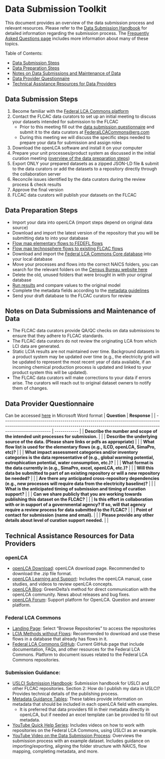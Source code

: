 # Data Submission Toolkit
This document provides an overview of the data submission process and relevant resources.
Please refer to the [Data Submission Handbook](https://github.com/FLCAC-admin/uslci-content/blob/dev/docs/submission_handbook/00-sub-handbook-landing.md) for detailed information regarding the submission process.
The [Frequently Asked Questions page](FAQ.md) includes more information about many of these topics.

Table of Contents:
- [Data Submission Steps](#data-submission-steps)
- [Data Preparation Steps](#data-preparation-steps)
- [Notes on Data Submissions and Maintenance of Data](#notes-on-data-submissions-and-maintenance-of-data)
- [Data Provider Questionnaire](#data-provider-questionnaire)
- [Technical Assistance Resources for Data Providers](#technical-assistance-resources-for-data-providers)

## Data Submission Steps
1.	Become familiar with the [Federal LCA Commons platform](https://www.lcacommons.gov/)
2.	Contact the FLCAC data curators to set up an initial meeting to discuss your datasets intended for submission to the FLCAC
    - Prior to this meeting fill out the [data submission questionnaire](#data-provider-questionnaire) and submit it to the data curators at FederalLCACommons@erg.com 
    - During this meeting we will discuss the specific steps needed to prepare your data for submission and assign roles 
3.	Download the openLCA software and install it on your computer
4.	Prepare your unit processes/product system as discussed in the initial curation meeting ([overview of the data preparation steps](#data-preparation-steps))
5.	Export ONLY your prepared datasets as a zipped JSON-LD file & submit to the data curators or add the datasets to a repository directly through the collaboration server
6.	Reconcile issues identified by the data curators during the review process & check results
7.	Approve the final version
8.	FLCAC data curators will publish your datasets on the FLCAC

## Data Preparation Steps
-	Import your data into openLCA (import steps depend on original data source)
-	Download and import the latest version of the repository that you will be submitting data to into your database
-	[Flow map elementary flows to FEDEFL flows](FAQ.md#data-submission)
-	[Flow map technosphere flows to existing FLCAC flows](FAQ.md#data-submission)
-	Download and import the [Federal LCA Commons Core database](https://www.lcacommons.gov/lca-collaboration/Federal_LCA_Commons/Fed_Commons_core_database/datasets) into your local database
-	Move your processes and flows into the correct NAICS folders, you can search for the relevant folders on the [Census Bureau website here](https://www.census.gov/naics/)
-	Delete the old, unused folders that were brought in with your original database
-	[Run results](FAQ.md#openlca) and compare values to the original model 
-	Complete the metadata fields according to the [metadata guidelines](https://github.com/FLCAC-admin/uslci-content/blob/dev/docs/submission_handbook/02-how-to-publish-in-the-uslci.md#metadata-guidance-tables)
-	Send your draft database to the FLCAC curators for review

## Notes on Data Submissions and Maintenance of Data
-	The FLCAC data curators provide QA/QC checks on data submissions to ensure that they adhere to FLCAC standards.
-	The FLCAC data curators do not review the originating LCA from which LCI data are generated.
-	Static LCIA results are not maintained over time. Background datasets in a product system may be updated over time (e.g., the electricity grid will be updated to represent the most recent year of data available, if an incoming chemical production process is updated and linked to your product system this will be updated).
-	The FLCAC data curators will make corrections to your data if errors arise. The curators will reach out to original dataset owners to notify them of changes.

## Data Provider Questionnaire
Can be accessed [here](Data%20Provider%20Questionnaire.docx) in Microsoft Word format 
| **Question**                                                                                                                                                                             | **Response** |
| ------------------------------------------------------------------------------------------------------------------------------------------------------------------------------------ | ------------ |
| **Describe the number and scope of the intended unit processes for submission.**                                                                                                     |              |
| **Describe the underlying source of the data. (Please share links or pdfs as appropriate)**                                                                                          |              |
| **What flow list is used for the elementary flows (e.g., ILCD, openLCA, SimaPro, etc)?**                                                                                             |              |
| **What impact assessment categories and/or inventory categories is the data representative of (e.g., global warming potential, eutrophication potential, water consumption, etc.)?** |              |
| **What format is the data currently in (e.g., SimaPro, excel, openLCA, etc.)?**                                                                                                      |              |
| **Will this data be submitted to part of an existing repository or will a new repository be needed?**                                                                                |              |
| **Are there any anticipated cross-repository dependencies (e.g., new processes will require data from the electricity baseline)?**                                                   |              |
| **What is the anticipated timing of submission and timing of curation support?**                                                                                                     |              |
| **Can we share publicly that you are working towards publishing this dataset on the FLCAC?**                                                                                         |              |
| **Is this effort in collaboration with or in support of a governmental agency? If so, will that agency require a review process for data submitted to the FLCAC?**                   |              |
| **Point of contact for submission** **(name and email).**                                                                                                                            |              |
| **Please provide any other details about level of curation support needed.**                                                                                                         |              |

## Technical Assistance Resources for Data Providers
### openLCA
-	[openLCA Download](https://www.openlca.org/download/): openLCA download page. Recommended to download the .zip file format.
-	[openLCA Learning and Support](https://www.openlca.org/learning/): Includes the openLCA manual, case studies, and videos to review openLCA concepts.
-	[openLCA Blog](https://www.openlca.org/blog/): GreenDelta’s method for direct communication with the openLCA community. News about releases and bug fixes.
-	[openLCA Forum](https://ask.openlca.org/): Support platform for OpenLCA. Question and answer platform.
### Federal LCA Commons
-	[Landing Page](https://www.lcacommons.gov/): Select “Browse Repositories” to access the repositories
-	[LCIA Methods without Flows](https://www.lcacommons.gov/lcia-methods-without-flows): Recommended to download and use these flows in a database that already has flows in it. 
-	[Federal LCA Commons GitHub](https://github.com/FLCAC-admin/FLCAC-Curation): Current GitHub page that include documentation, FAQs, and other resources for the Federal LCA Commons. Platform to document issues related to the Federal LCA Commons repositories.
### Submission Guidance:
- [USLCI Submission Handbook](https://github.com/FLCAC-admin/uslci-content/blob/dev/docs/submission_handbook/00-sub-handbook-landing.md): Submission handbook for USLCI and other FLCAC repositories. Section 2: How do I publish my data in USLCI? Provides technical details of the publishing process.
-	[Metadata Guidance Tables](https://github.com/FLCAC-admin/uslci-content/blob/dev/docs/submission_handbook/02-how-to-publish-in-the-uslci.md#metadata-guidance-tables): These tables provide information on metadata that should be included in each openLCA field with examples.
    - It is preferred that data providers fill in their metadata directly in openLCA, but if needed an excel template can be provided to fill out metadata.
-	[YouTube Quick Help Series](https://www.youtube.com/playlist?list=PLmIn8Hncs7bFUOyXZNGXwG4LtdoTfLz6Q): Includes videos on how to work with repositories on the Federal LCA Commons, using USLCI as an example.
-	[YouTube Video on the Data Submission Process](https://www.youtube.com/watch?v=IlPlYet8llY&list=PLmIn8Hncs7bFUOyXZNGXwG4LtdoTfLz6Q&index=9): Overviews the submission process with an example dataset. Includes guidance on importing/exporting, aligning the folder structure with NAICS, flow mapping, completing metadata, and more.
